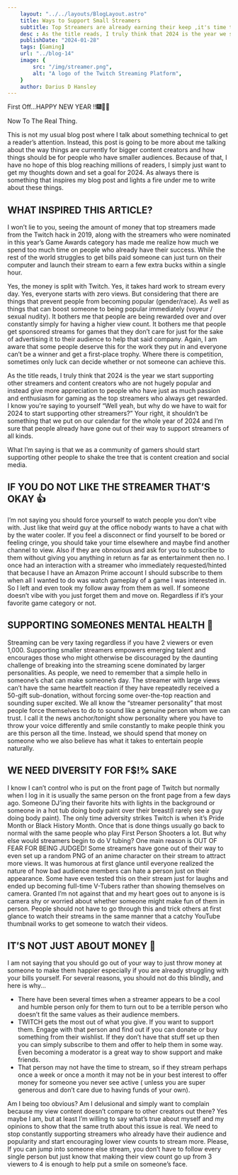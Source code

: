 ```yaml
---
    layout: "../../layouts/BlogLayout.astro"
    title: Ways to Support Small Streamers
    subtitle: Top Streamers are already earning their keep ,it's time to make a fair share
    desc : As the title reads, I truly think that 2024 is the year we start supporting other streamers and content creators who are not hugely popular and instead give more appreciation to people who have just as much passion and enthusiasm for gaming as the top streamers who always get rewarded. 
    publishDate: "2024-01-28"
    tags: [Gaming]
    url: "../blog-14"
    image: {
        src: "/img/streamer.png",
        alt: "A logo of the Twitch Streaming Platform",
    } 
    author: Darius D Hansley
---
```


<p class="blogP">
First Off…HAPPY NEW YEAR !!🎆🎉🎊
</p>

<p class="blogP">
Now To The Real Thing.
</p>

<p class="blogP">
This is not my usual blog post where I talk about something technical to get a reader’s attention.
Instead, this post is going to be more about me talking about the way things are currently for bigger content creators and how things should be for people who have smaller audiences. Because of that, I have no hope of this blog reaching millions of readers, I simply just want to get my thoughts down and set a goal for 2024. 
As always there is something that inspires my blog post and lights a fire under me to write about these things.
</p>



 
<h2 class="blogH2">WHAT INSPIRED THIS ARTICLE?</h2>

<p class="blogP">
I won’t lie to you, seeing the amount of money that top streamers made from the Twitch hack in 2019, along with the streamers who were nominated in this year’s Game Awards category has made me realize how much we spend too much time on people who already have their success.
  While the rest of the world struggles to get bills paid someone can just turn on their computer and launch their stream to earn a few extra bucks within a single hour.
</p>

<p class="blogP">
Yes, the money is split with Twitch. Yes, it takes hard work to stream every day.
  Yes, everyone starts with zero views. But considering that there are things that prevent people from becoming popular (gender/race).
  As well as things that can boost someone to being popular immediately (voyeur / sexual nudity). It bothers me that people are being rewarded over and over constantly simply for having a higher view count.
  It bothers me that people get sponsored streams for games that they don’t care for just for the sake of advertising it to their audience to help that said company. Again, I am aware that some people deserve this for the work they put in and everyone can’t be a winner and get a first-place trophy.
  Where there is competition, sometimes only luck can decide whether or not someone can achieve this.
</p>

<p class="blogP">
As the title reads, I truly think that 2024 is the year we start supporting other streamers and content creators who are not hugely popular and instead give more appreciation to people who have just as much passion and enthusiasm for gaming as the top streamers who always get rewarded.
I know you're saying to yourself “Well yeah, but why do we have to wait for 2024 to start supporting other streamers?” Your right, it shouldn’t
be something that we put on our calendar for the whole year of 2024 and I’m sure that people already have gone out of their way to support streamers of all kinds.
</p>


<p class="blogP">
What I’m saying is that we as a community of gamers should start supporting other people to shake the tree that is content creation and social media.
</p>

<h2 class="blogH2">IF YOU DO NOT LIKE THE STREAMER THAT’S OKAY 👍</h2>

<p class="blogP">
I’m not saying you should force yourself to watch people you don’t vibe with. Just like that weird guy at the office nobody wants to have a chat with by the water cooler.
  If you feel a disconnect or find yourself to be bored or feeling cringe, you should take your time elsewhere and maybe find another channel to view. Also if they are obnoxious and ask for you to subscribe to them without giving you anything in return as far as entertainment then no. I once had an interaction with a streamer who immediately requested/hinted that because I have an Amazon Prime account I should subscribe to them when all I wanted to do was watch gameplay of a game I was interested in. So I left and even took my follow away from them as well.
  If someone doesn’t vibe with you just forget them and move on. Regardless if it’s your favorite game category or not.
</p>
<h2 class="blogH2">SUPPORTING SOMEONES MENTAL HEALTH 🧠</h2>

<p class="blogP">
Streaming can be very taxing regardless if you have 2 viewers or even 1,000.
  Supporting smaller streamers empowers emerging talent and encourages those who might otherwise be discouraged by the daunting challenge of breaking into the streaming scene dominated by larger personalities.
  As people, we need to remember that a simple hello in someone’s chat can make someone’s day.
  The streamer with large views can’t have the same heartfelt reaction if they have repeatedly received a 50-gift sub-donation, without forcing some over-the-top reaction and sounding super excited. We all know the “streamer personality” that most people force themselves to do to sound like a genuine person whom we can trust. I call it the news anchor/tonight show personality where you have to throw your voice differently and smile constantly to make people think you are this person all the time. 
  Instead, we should spend that money on someone who we also believe has what it takes to entertain people naturally.
</p>

<h2 class="blogH2">WE NEED DIVERSITY FOR F$!% SAKE</h2>


<p class="blogP">
I know I can’t control who is put on the front page of Twitch but normally when I log in it is usually the same person on the front page from a few days ago.
  Someone DJ’ing their favorite hits with lights in the background or someone in a hot tub doing body paint over their breast(I rarely see a guy doing body paint). 
  The only time adversity strikes Twitch is when it’s Pride Month or Black History Month. Once that is done things usually go back to normal with the same people who play First Person Shooters a lot. But why else would streamers begin to do V tubing? One main reason is OUT OF FEAR FOR BEING JUDGED! Some streamers have gone out of their way to even set up a random PNG of an anime character on their stream to attract more views. It was humorous at first glance until everyone realized the nature of how bad audience members can hate a person just on their appearance. 
  Some have even tested this on their stream just for laughs and ended up becoming full-time V-Tubers rather than showing themselves on camera. 
  Granted I’m not against that and my heart goes out to anyone is is camera shy or worried about whether someone might make fun of them in person.
  People should not have to go through this and trick others at first glance to watch their streams in the same manner that a catchy YouTube thumbnail works to get someone to watch their videos.
</p>

<h2 class="blogH2">IT’S NOT JUST ABOUT MONEY 🤑</h2>


<p class="blogP">
I am not saying that you should go out of your way to just throw money at someone to make them happier especially if you are already struggling with your bills yourself.
  For several reasons, you should not do this blindly, and here is why…
</p>

<ul class="blogP">
  <li>There have been several times when a streamer appears to be a cool and humble person only for them to turn out to be a terrible
  person who doesn’t fit the same values as their audience members.</li>

  <li>TWITCH gets the most out of what you give. If you want to support them. Engage with that person and find out if you can donate or buy something from their wishlist. If they don’t have that stuff set up then you can simply subscribe to them and offer to help them in some way.
    Even becoming a moderator is a great way to show support and make friends.</li>

  <li>That person may not have the time to stream, so if they stream perhaps once a week or once a month it may not be in your
    best interest to offer money for someone you never see active ( unless you are super generous and don’t care due to having funds of your own).</li>
</ul>


<p class="blogP">
Am I being too obvious? Am I delusional and simply want to complain because my view content doesn’t compare to other creators out there?
  Yes maybe I am, but at least I’m willing to say what’s true about myself and my opinions to show that the same truth about this issue is real.
  We need to stop constantly supporting streamers who already have their audience and popularity and start encouraging lower view counts to stream more.
  Please, If you can jump into someone else stream, you don’t have to follow every single person but just know that making their view count go up from 3 viewers to 4 is enough to help put a smile on someone’s face.
</p>
